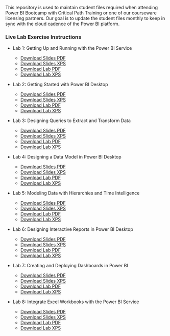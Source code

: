 This repository is used to maintain student files required when attending Power BI Bootcamp with Critical Path Training or one of our courseware licensing partners. Our goal is to update the student files monthly to keep in sync with the cloud cadence of the Power BI platform.

### Live Lab Exercise Instructions

- Lab 1: Getting Up and Running with the Power BI Service
  - [Download Slides PDF](https://github.com/CriticalPathTraining/DDPBI/raw/master/Student/Modules/01_IntroToPowerBI/Slides.pdf)
  - [Download Slides XPS](https://github.com/CriticalPathTraining/DDPBI/raw/master/Student/Modules/01_IntroToPowerBI/Slides.xps)
  - [Download Lab PDF](https://github.com/CriticalPathTraining/DDPBI/raw/master/Student/Modules/01_IntroToPowerBI/Lab.pdf)
  - [Download Lab XPS](https://github.com/CriticalPathTraining/DDPBI/raw/master/Student/Modules/01_IntroToPowerBI/Lab.xps)

- Lab 2: Getting Started with Power BI Desktop
  - [Download Slides PDF](https://github.com/CriticalPathTraining/DDPBI/raw/master/Student/Modules/02_PowerBIDesktop/Slides.pdf)
  - [Download Slides XPS](https://github.com/CriticalPathTraining/DDPBI/raw/master/Student/Modules/02_PowerBIDesktop/Slides.xps)
  - [Download Lab PDF](https://github.com/CriticalPathTraining/DDPBI/raw/master/Student/Modules/02_PowerBIDesktop/Lab.pdf)
  - [Download Lab XPS](https://github.com/CriticalPathTraining/DDPBI/raw/master/Student/Modules/02_PowerBIDesktop/Lab.xps)

- Lab 3: Designing Queries to Extract and Transform Data
  - [Download Slides PDF](https://github.com/CriticalPathTraining/DDPBI/raw/master/Student/Modules/03_Queries/Slides.pdf)
  - [Download Slides XPS](https://github.com/CriticalPathTraining/DDPBI/raw/master/Student/Modules/03_Queries/Slides.xps)
  - [Download Lab PDF](https://github.com/CriticalPathTraining/DDPBI/raw/master/Student/Modules/03_Queries/Lab.pdf)
  - [Download Lab XPS](https://github.com/CriticalPathTraining/DDPBI/raw/master/Student/Modules/03_Queries/Lab.xps)

- Lab 4: Designing a Data Model in Power BI Desktop
  - [Download Slides PDF](https://github.com/CriticalPathTraining/DDPBI/raw/master/Student/Modules/04_DataModeling/Slides.pdf)
  - [Download Slides XPS](https://github.com/CriticalPathTraining/DDPBI/raw/master/Student/Modules/04_DataModeling/Slides.xps)
  - [Download Lab PDF](https://github.com/CriticalPathTraining/DDPBI/raw/master/Student/Modules/04_DataModeling/Lab.pdf)
  - [Download Lab XPS](https://github.com/CriticalPathTraining/DDPBI/raw/master/Student/Modules/04_DataModeling/Lab.xps)

- Lab 5: Modeling Data with Hierarchies and Time Intelligence
  - [Download Slides PDF](https://github.com/CriticalPathTraining/DDPBI/raw/master/Student/Modules/05_TimeIntelligence/Slides.pdf)
  - [Download Slides XPS](https://github.com/CriticalPathTraining/DDPBI/raw/master/Student/Modules/05_TimeIntelligence/Slides.xps)
  - [Download Lab PDF](https://github.com/CriticalPathTraining/DDPBI/raw/master/Student/Modules/05_TimeIntelligence/Lab.pdf)
  - [Download Lab XPS](https://github.com/CriticalPathTraining/DDPBI/raw/master/Student/Modules/05_TimeIntelligence/Lab.xps)

- Lab 6: Designing Interactive Reports in Power BI Desktop
  - [Download Slides PDF](https://github.com/CriticalPathTraining/DDPBI/raw/master/Student/Modules/06_Reports/Slides.pdf)
  - [Download Slides XPS](https://github.com/CriticalPathTraining/DDPBI/raw/master/Student/Modules/06_Reports/Slides.xps)
  - [Download Lab PDF](https://github.com/CriticalPathTraining/DDPBI/raw/master/Student/Modules/06_Reports/Lab.pdf)
  - [Download Lab XPS](https://github.com/CriticalPathTraining/DDPBI/raw/master/Student/Modules/06_Reports/Lab.xps)

- Lab 7: Creating and Deploying Dashboards in Power BI
  - [Download Slides PDF](https://github.com/CriticalPathTraining/DDPBI/raw/master/Student/Modules/07_Dashboards/Slides.pdf)
  - [Download Slides XPS](https://github.com/CriticalPathTraining/DDPBI/raw/master/Student/Modules/07_Dashboards/Slides.xps)
  - [Download Lab PDF](https://github.com/CriticalPathTraining/DDPBI/raw/master/Student/Modules/07_Dashboards/Lab.pdf)
  - [Download Lab XPS](https://github.com/CriticalPathTraining/DDPBI/raw/master/Student/Modules/07_Dashboards/Lab.xps)

- Lab 8: Integrate Excel Workbooks with the Power BI Service
  - [Download Slides PDF](https://github.com/CriticalPathTraining/DDPBI/raw/master/Student/Modules/08_Excel/Slides.pdf)
  - [Download Slides XPS](https://github.com/CriticalPathTraining/DDPBI/raw/master/Student/Modules/08_Excel/Slides.xps)
  - [Download Lab PDF](https://github.com/CriticalPathTraining/DDPBI/raw/master/Student/Modules/08_Excel/Lab.pdf)
  - [Download Lab XPS](https://github.com/CriticalPathTraining/DDPBI/raw/master/Student/Modules/08_Excel/Lab.xps)
